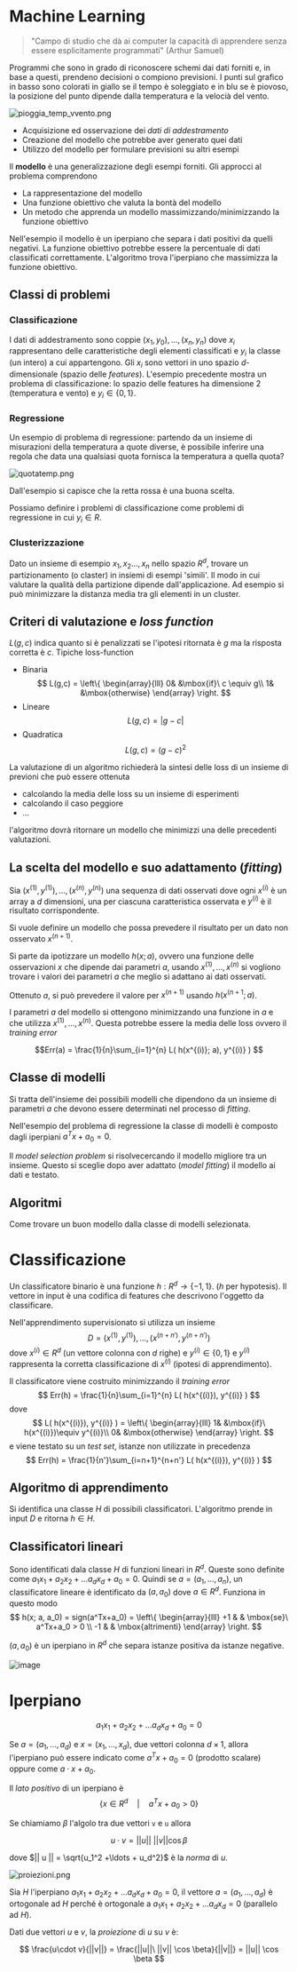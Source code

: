 # Machine Learning

> "Campo di studio che dà ai computer la capacità di apprendere senza essere esplicitamente programmati" (Arthur Samuel)

Programmi che sono in grado di riconoscere schemi dai dati forniti e, in base a questi, prendeno decisioni o compiono previsioni. I punti sul grafico in basso sono colorati in giallo se il tempo è soleggiato e in blu se è piovoso, la posizione del punto dipende dalla temperatura e la velocià del vento. 

![pioggia_temp_vvento.png](./01-pioggia_temp_vvento.png)


- Acquisizione ed osservazione dei *dati di addestramento* 
- Creazione del modello che potrebbe aver generato quei dati
- Utilizzo del modello per formulare previsioni su altri esempi


Il **modello** è una generalizzazione degli esempi forniti. Gli approcci al problema comprendono

- La rappresentazione del modello
- Una funzione obiettivo che valuta la bontà del modello
- Un metodo che apprenda un modello massimizzando/minimizzando la funzione obiettivo

Nell'esempio il modello è un iperpiano che separa i dati positivi da quelli negativi. La funzione obiettivo potrebbe essere la percentuale di dati classificati correttamente. L'algoritmo trova l'iperpiano che massimizza la funzione obiettivo.

## Classi di problemi

### Classificazione

I dati di addestramento sono coppie $(x_1, y_0), \ldots, (x_n, y_n)$ dove $x_i$ rappresentano delle caratteristiche degli elementi classificati e $y_i$ la classe (un intero) a cui appartengono. Gli $x_i$ sono vettori in uno spazio $d$-dimensionale (spazio delle *features*). L'esempio precedente mostra un problema di classificazione: lo spazio delle features ha dimensione $2$ (temperatura e vento) e $y_i \in \{0, 1\}$. 

### Regressione

Un esempio di problema di regressione: partendo da un insieme di misurazioni della temperatura a quote diverse, è possibile inferire una regola che data una qualsiasi quota fornisca la temperatura a quella quota?

![quotatemp.png](./02-quotatemp.png)

Dall'esempio si capisce che la retta rossa è una buona scelta.

Possiamo definire i problemi di classificazione come problemi di regressione in cui $y_i \in R$. 

### Clusterizzazione

Dato un insieme di esempio $x_1, x_2\ldots, x_n$ nello spazio $R^d$, trovare un partizionamento (o claster) in insiemi di esempi 'simili'. Il modo in cui valutare la qualità della partizione dipende dall'applicazione. Ad esempio si può minimizzare la distanza media tra gli elementi in un cluster.

## Criteri di valutazione e *loss function*

$L(g, c)$ indica quanto si è  penalizzati se l'ipotesi ritornata è $g$ ma la risposta corretta è $c$. Tipiche loss-function

- Binaria
    $$
    L(g,c) = \left\{
    \begin{array}{lll}
    0& &\mbox{if}\ c \equiv g\\
    1& &\mbox{otherwise}
    \end{array}
    \right.
    $$
- Lineare
    $$L(g,c) = |g-c|$$
- Quadratica
    $$L(g,c) = (g-c)^2$$
    
La valutazione di un algoritmo richiederà la sintesi delle loss di un insieme di previoni che può essere ottenuta

- calcolando la media delle loss su un insieme di esperimenti
- calcolando il caso peggiore
- ...

l'algoritmo dovrà ritornare un modello che minimizzi una delle precedenti valutazioni.

## La scelta del modello e suo adattamento (*fitting*)

Sia $(x^{(1)}, y^{(1)}),\ldots,(x^{(n)}, y^{(n)})$ una sequenza di dati osservati dove ogni $x^{(i)}$ è un array a $d$ dimensioni, una per ciascuna caratteristica osservata e $y^{(i)}$ è il risultato corrispondente.

Si vuole definire un modello che possa prevedere il risultato per un dato non osservato $x^{(n+1)}$.

Si parte da ipotizzare un modello $h(x; a)$, ovvero una funzione delle osservazioni $x$ che dipende dai parametri $a$, usando $x^{(1)},\ldots,x^{(n)}$ si vogliono trovare i valori dei parametri $a$ che meglio si adattano ai dati osservati.

Ottenuto $a$, si può prevedere il valore per $x^{(n+1)}$ usando $h(x^{(n+1}; a)$.

I parametri $a$ del modello si ottengono minimizzando una funzione in $a$ e che utilizza $x^{(1)},\ldots,x^{(n)}$. Questa potrebbe essere la media delle loss ovvero il *training error*

$$Err(a) = \frac{1}{n}\sum_{i=1}^{n} L( h(x^{(i)}; a), y^{(i)} ) $$

## Classe di modelli

Si tratta dell'insieme dei possibili modelli che dipendono da un insieme di parametri $a$ che devono essere determinati nel processo di *fitting*.

Nell'esempio del problema di regressione la classe di modelli è composto dagli iperpiani $a^T x + a_0 = 0$.

Il *model selection problem* si risolvecercando il modello migliore tra un insieme. Questo si sceglie dopo aver adattato (*model fitting*) il modello ai dati e testato.

## Algoritmi

Come trovare un buon modello dalla classe di modelli selezionata.

# Classificazione

Un classificatore binario è una funzione $h:R^d \rightarrow \{-1, 1\}$. ($h$ per hypotesis). Il vettore in input è una codifica di features che descrivono l'oggetto da classificare.

Nell'apprendimento supervisionato si utilizza un insieme
$$
D = (x^{(1)}, y^{(1)}), \ldots, (x^{(n+n')}, y^{(n+n')})
$$
dove $x^{(i)} \in R^d$ (un vettore colonna con $d$ righe) e $y^{(i)} \in \{0,1\}$ e $y^{(i)}$ rappresenta la corretta classificazione di $x^{(i)}$ (ipotesi di apprendimento).

Il classificatore viene costruito minimizzando il *training error*
$$
Err(h) = \frac{1}{n}\sum_{i=1}^{n} L( h(x^{(i)}), y^{(i)} )
$$
dove
$$
    L( h(x^{(i)}), y^{(i)} ) = \left\{
    \begin{array}{lll}
    1& &\mbox{if}\ h(x^{(i)})\equiv y^{(i)}\\
    0& &\mbox{otherwise}
    \end{array}
    \right.
$$
e viene testato su un *test set*, istanze non utilizzate in precedenza
$$
Err(h) = \frac{1}{n'}\sum_{i=n+1}^{n+n'} L( h(x^{(i)}), y^{(i)} )
$$

## Algoritmo di apprendimento

Si identifica una classe $H$ di possibili classificatori. L'algoritmo prende in input $D$ e ritorna $h \in H$.

## Classificatori lineari

Sono identificati dala classe $H$ di funzioni lineari in $R^d$. Queste sono definite come $a_1 x_1 + a_2 x_2 + \ldots a_d x_d + a_0 = 0$. Quindi se $a = (a_1,\ldots, a_n)$, un classificatore lineare è identificato da $(a, a_0)$ dove $a \in R^d$. Funziona in questo modo
$$
h(x; a, a_0) = sign(a^Tx+a_0) = \left\{
\begin{array}{lll}
+1 & & \mbox{se}\ a^Tx+a_0 > 0 \\
-1 & & \mbox{altrimenti}
\end{array}
\right.
$$

$(a, a_0)$ è un iperpiano in $R^d$ che separa istanze positiva da istanze negative.

![image](./03-classificatore_lineare.png)

# Iperpiano

$$a_1 x_1 + a_2 x_2 + \ldots a_d x_d + a_0 = 0$$

Se $a = (a_1,\ldots,a_d)$ e $x = (x_1,\ldots,x_d)$, due vettori colonna $d\times 1$, allora l'iperpiano può essere indicato come $a^T x +a_0 = 0$ (prodotto scalare) oppure come $a \cdot x + a_0$.

Il *lato positivo* di un iperpiano è $$\{  x\in R^d \quad |\quad a^T x + a_0 > 0 \}$$

Se chiamiamo $\beta$ l'algolo tra due vettori `v` e `u` allora

$$u\cdot v = ||u||\ ||v|| \cos \beta$$

dove  $|| u || = \sqrt{u_1^2 +\ldots + u_d^2}$ è la *norma* di $u$.

![proiezioni.png](./04-proiezioni.png)

Sia $H$ l'iperpiano $a_1 x_1 + a_2 x_2 + \ldots a_d x_d + a_0 = 0$, il vettore $a = (a_1,\ldots,a_d)$ è ortogonale ad $H$ perché è ortogonale a  $a_1 x_1 + a_2 x_2 + \ldots a_d x_d = 0$ (parallelo ad $H$).


Dati due vettori $u$ e $v$, la *proiezione* di $u$ su $v$ è:

$$
\frac{u\cdot v}{||v||} = \frac{||u||\ ||v|| \cos \beta}{||v||} = ||u|| \cos \beta
$$ 
